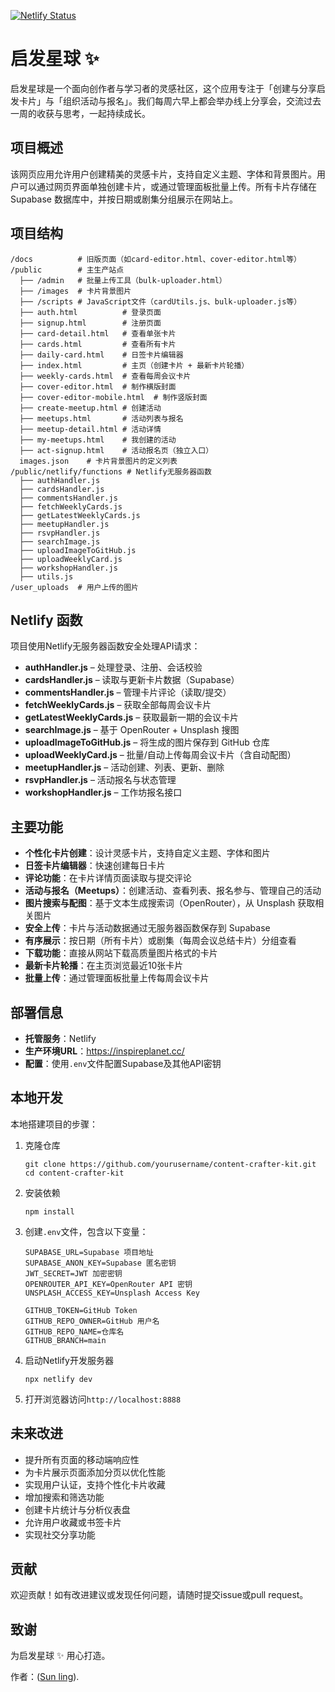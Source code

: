[![Netlify Status](https://api.netlify.com/api/v1/badges/4a2ba2a5-6271-4ab1-86ce-581643e5dcfe/deploy-status)](https://app.netlify.com/sites/inspiration-planet/deploys)

# 启发星球 ✨

启发星球是一个面向创作者与学习者的灵感社区，这个应用专注于「创建与分享启发卡片」与「组织活动与报名」。我们每周六早上都会举办线上分享会，交流过去一周的收获与思考，一起持续成长。

## 项目概述

该网页应用允许用户创建精美的灵感卡片，支持自定义主题、字体和背景图片。用户可以通过网页界面单独创建卡片，或通过管理面板批量上传。所有卡片存储在 Supabase 数据库中，并按日期或剧集分组展示在网站上。

## 项目结构

```
/docs          # 旧版页面（如card-editor.html、cover-editor.html等）
/public        # 主生产站点
  ├── /admin   # 批量上传工具（bulk-uploader.html）
  ├── /images  # 卡片背景图片
  ├── /scripts # JavaScript文件（cardUtils.js、bulk-uploader.js等）
  ├── auth.html          # 登录页面
  ├── signup.html        # 注册页面
  ├── card-detail.html   # 查看单张卡片
  ├── cards.html         # 查看所有卡片
  ├── daily-card.html    # 日签卡片编辑器
  ├── index.html         # 主页（创建卡片 + 最新卡片轮播）
  ├── weekly-cards.html  # 查看每周会议卡片
  ├── cover-editor.html  # 制作横版封面
  ├── cover-editor-mobile.html  # 制作竖版封面
  ├── create-meetup.html # 创建活动
  ├── meetups.html       # 活动列表与报名
  ├── meetup-detail.html # 活动详情
  ├── my-meetups.html    # 我创建的活动
  ├── act-signup.html    # 活动报名页（独立入口）
  images.json    # 卡片背景图片的定义列表
/public/netlify/functions # Netlify无服务器函数
  ├── authHandler.js
  ├── cardsHandler.js
  ├── commentsHandler.js
  ├── fetchWeeklyCards.js
  ├── getLatestWeeklyCards.js
  ├── meetupHandler.js
  ├── rsvpHandler.js
  ├── searchImage.js
  ├── uploadImageToGitHub.js
  ├── uploadWeeklyCard.js
  ├── workshopHandler.js
  ├── utils.js
/user_uploads  # 用户上传的图片
```

## Netlify 函数

项目使用Netlify无服务器函数安全处理API请求：

- **authHandler.js** – 处理登录、注册、会话校验
- **cardsHandler.js** – 读取与更新卡片数据（Supabase）
- **commentsHandler.js** – 管理卡片评论（读取/提交）
- **fetchWeeklyCards.js** – 获取全部每周会议卡片
- **getLatestWeeklyCards.js** – 获取最新一期的会议卡片
- **searchImage.js** – 基于 OpenRouter + Unsplash 搜图
- **uploadImageToGitHub.js** – 将生成的图片保存到 GitHub 仓库
- **uploadWeeklyCard.js** – 批量/自动上传每周会议卡片（含自动配图）
- **meetupHandler.js** – 活动创建、列表、更新、删除
- **rsvpHandler.js** – 活动报名与状态管理
- **workshopHandler.js** – 工作坊报名接口

## 主要功能

- **个性化卡片创建**：设计灵感卡片，支持自定义主题、字体和图片
- **日签卡片编辑器**：快速创建每日卡片
- **评论功能**：在卡片详情页面读取与提交评论
- **活动与报名（Meetups）**：创建活动、查看列表、报名参与、管理自己的活动
- **图片搜索与配图**：基于文本生成搜索词（OpenRouter），从 Unsplash 获取相关图片
- **安全上传**：卡片与活动数据通过无服务器函数保存到 Supabase
- **有序展示**：按日期（所有卡片）或剧集（每周会议总结卡片）分组查看
- **下载功能**：直接从网站下载高质量图片格式的卡片
- **最新卡片轮播**：在主页浏览最近10张卡片
- **批量上传**：通过管理面板批量上传每周会议卡片

## 部署信息

- **托管服务**：Netlify
- **生产环境URL**：https://inspireplanet.cc/
- **配置**：使用`.env`文件配置Supabase及其他API密钥

## 本地开发

本地搭建项目的步骤：

1. 克隆仓库
   ```
   git clone https://github.com/yourusername/content-crafter-kit.git
   cd content-crafter-kit
   ```

2. 安装依赖
   ```
   npm install
   ```

3. 创建`.env`文件，包含以下变量：
   ```
   SUPABASE_URL=Supabase 项目地址
   SUPABASE_ANON_KEY=Supabase 匿名密钥
   JWT_SECRET=JWT 加密密钥
   OPENROUTER_API_KEY=OpenRouter API 密钥
   UNSPLASH_ACCESS_KEY=Unsplash Access Key

   GITHUB_TOKEN=GitHub Token
   GITHUB_REPO_OWNER=GitHub 用户名
   GITHUB_REPO_NAME=仓库名
   GITHUB_BRANCH=main
   ```

4. 启动Netlify开发服务器
   ```
   npx netlify dev
   ```

5. 打开浏览器访问`http://localhost:8888`

## 未来改进

- 提升所有页面的移动端响应性
- 为卡片展示页面添加分页以优化性能
- 实现用户认证，支持个性化卡片收藏
- 增加搜索和筛选功能
- 创建卡片统计与分析仪表盘
- 允许用户收藏或书签卡片
- 实现社交分享功能

## 贡献

欢迎贡献！如有改进建议或发现任何问题，请随时提交issue或pull request。

## 致谢

为启发星球 ✨ 用心打造。

作者：([Sun ling](https://sunling.github.io/)).
